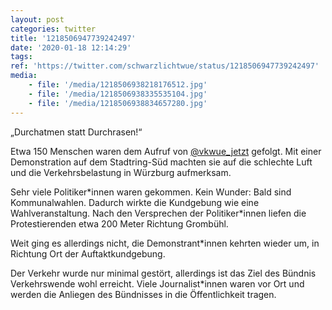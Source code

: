 ```yaml
---
layout: post
categories: twitter
title: '1218506947739242497'
date: '2020-01-18 12:14:29'
tags: 
ref: 'https://twitter.com/schwarzlichtwue/status/1218506947739242497'
media:
    - file: '/media/1218506938218176512.jpg'
    - file: '/media/1218506938335535104.jpg'
    - file: '/media/1218506938834657280.jpg'
---
```

„Durchatmen statt Durchrasen!“



Etwa 150 Menschen waren dem Aufruf von [@vkwue_jetzt](https://twitter.com/vkwue_jetzt) gefolgt. Mit einer Demonstration auf dem Stadtring-Süd machten sie auf die schlechte Luft und die Verkehrsbelastung in Würzburg aufmerksam.  


Sehr viele Politiker\*innen waren gekommen. Kein Wunder: Bald sind Kommunalwahlen. Dadurch wirkte die Kundgebung wie eine Wahlveranstaltung. Nach den Versprechen der Politiker\*innen liefen die Protestierenden etwa 200 Meter Richtung Grombühl. 


Weit ging es allerdings nicht, die Demonstrant\*innen kehrten wieder um, in Richtung Ort der Auftaktkundgebung. 


Der Verkehr wurde nur minimal gestört, allerdings ist das Ziel des Bündnis Verkehrswende wohl erreicht. Viele Journalist\*innen waren vor Ort und werden die Anliegen des Bündnisses in die Öffentlichkeit tragen. 

